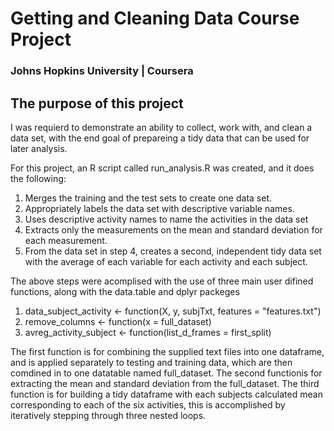 # Getting and Cleaning Data Course Project
### Johns Hopkins University | Coursera

## The purpose of this project 
I was requierd to demonstrate an ability to collect, work with, and clean a data set, with the end goal of prepareing a tidy data that can be used for later analysis.


 For this project, an R script called run_analysis.R was created, and it does the following: 
 
1. Merges the training and the test sets to create one data set.
2. Appropriately labels the data set with descriptive variable names. 
3. Uses descriptive activity names to name the activities in the data set
4. Extracts only the measurements on the mean and standard deviation for each measurement. 
5. From the data set in step 4, creates a second, independent tidy data set with the average of each variable for each activity and each subject.

The above steps were acomplised with the use of three main user difined functions, along with the data.table and dplyr packeges

1. data_subject_activity <- function(X, y, subjTxt, features = "features.txt")
2. remove_columns <- function(x = full_dataset)
3. avreg_activity_subject <- function(list_d_frames = first_split)

The first function is for combining the supplied text files into one dataframe, and is applied separately to testing and training data, which are then comdined in to one datatable named full_dataset.
The second functionis for extracting the mean and standard deviation from the full_dataset.
The third function is for building a tidy dataframe with each subjects calculated mean corresponding to each of the six activities, this is accomplished by iteratively stepping through three nested loops.

